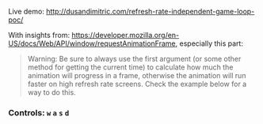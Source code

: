 Live demo: http://dusandimitric.com/refresh-rate-independent-game-loop-poc/

With insights from: https://developer.mozilla.org/en-US/docs/Web/API/window/requestAnimationFrame, especially this part:

> Warning: Be sure to always use the first argument (or some other method for
> getting the current time) to calculate how much the animation will progress
> in a frame, otherwise the animation will run faster on high refresh rate
> screens. Check the example below for a way to do this. 

### Controls: `w` `a` `s` `d`
